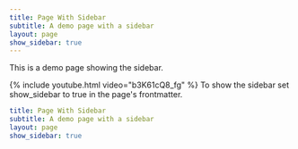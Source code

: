 ```yaml
---
title: Page With Sidebar
subtitle: A demo page with a sidebar
layout: page
show_sidebar: true
---
```


This is a demo page showing the sidebar.

{% include youtube.html video="b3K61cQ8_fg" %}
To show the sidebar set show_sidebar to true in the page's frontmatter.

```yml
title: Page With Sidebar
subtitle: A demo page with a sidebar
layout: page
show_sidebar: true
```
